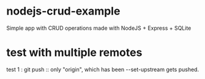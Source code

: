 # nodejs-crud-example
Simple app with CRUD operations made with NodeJS + Express + SQLite


# test with multiple remotes
test 1 : git push :: only "origin", which has been --set-upstream gets pushed.